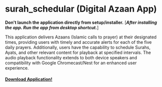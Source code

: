 # surah_schedular (Digital Azaan App)

**Don't launch the application directly from setup/installer.** [***After installing the app. Run the app from desktop shortcut.***]

This application delivers Azaans (Islamic calls to prayer) at their designated times, providing users with timely and accurate alerts for each of the five daily prayers. Additionally, users have the capability to schedule Surahs, Ayats, and other relevant content for playback at specified intervals. The audio playback functionality extends to both device speakers and compatibility with Google Chromecast/Nest for an enhanced user experience.

#### [Download Application!](https://raw.githubusercontent.com/Iftiaz-Ahmed/surah_schedular/main/installers/digital_azaan.exe)

